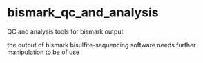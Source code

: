 # bismark_qc_and_analysis
QC and analysis tools for bismark output

the output of bismark bisulfite-sequencing software needs further manipulation to be of use

